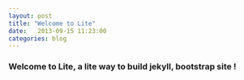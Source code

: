 ```yaml
---
layout: post
title: "Welcome to Lite"
date:   2013-09-15 11:23:00
categories: blog
---
```

 
### Welcome to Lite, a lite way to build jekyll, bootstrap site !




